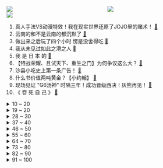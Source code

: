 <div >
	<a style="float:left;width:55%;" href = "https://github.com/anuraghazra/github-readme-stats">
	 <img src = "https://github-readme-stats.vercel.app/api?username=iuuuuuaena&theme=buefy&show_icons=true"/>
	</a>
	<a  style="float:right;width:45%" href = "https://github.com/anuraghazra/github-readme-stats">
	 <img  src="https://github-readme-stats.vercel.app/api/top-langs/?username=anuraghazra&layout=compact"/>
	</a>
	</div>

[![](https://img.shields.io/badge/jxd-@jxdgogogo.xyz-yellowgreen.svg)](https://www.jxdgogogo.xyz)<br>
1. 真人手法VS动漫特效！我在现实世界还原了JOJO里的赌术！ [:link:](//www.bilibili.com/video/BV1bt4y1x7Wk) <br>
2. 云南的和不是云南的都沉默了 [:link:](//www.bilibili.com/video/BV1Tr4y1b7VN) <br>
3. 做出来之后玩了四个小时 愣是没舍得吃 [:link:](//www.bilibili.com/video/BV1ha411J7K4) <br>
4. 我从未见过如此之滑之人 [:link:](//www.bilibili.com/video/BV1hU4y1m7wn) <br>
5. 我 是 日 本 的 [:link:](//www.bilibili.com/video/BV1wY4y1k7nq) <br>
6. 【特战荣耀、且试天下、重生之门】为何争议这么大？ [:link:](//www.bilibili.com/video/BV1CS4y1b7qW) <br>
7. 沙县小吃史上第一条广告！ [:link:](//www.bilibili.com/video/BV16R4y1A7S4) <br>
8. 什么书价值两吨黄金？【小约翰】 [:link:](//www.bilibili.com/video/BV1vY4y147Nk) <br>
9. 现场见证 "G6汤神" 时隔三年！成功晋级西决！灰熊再见！ [:link:](//www.bilibili.com/video/BV1Gv4y1N7e1) <br>
10. 《 卷 死 自 己 》 [:link:](//www.bilibili.com/video/BV1At4y1x7n9) <br>
<details>
<summary>10 ~ 20</summary>

11. 学了十年代码写的《拳皇》 [:link:](//www.bilibili.com/video/BV1ea411J7k9) <br>
12. 你了不起！你ping高！ [:link:](//www.bilibili.com/video/BV1Rv4y1P7NC) <br>
13. 【亮记生物鉴定】网络热传生物鉴定39 [:link:](//www.bilibili.com/video/BV1Av4y1N7bZ) <br>
14. 大爷说这幅最好看，说这是画了两个小年轻在处对象哈哈 [:link:](//www.bilibili.com/video/BV1zB4y1y7Sf) <br>
15. 朋友们，我飘了，敢在B站上传10分钟以上的视频了！ [:link:](//www.bilibili.com/video/BV1aB4y1y7u5) <br>
16. 这玩意要是不简单，把我的头拧掉！！！ [:link:](//www.bilibili.com/video/BV1vT4y1B78b) <br>
17. 我欺骗了所有人 [:link:](//www.bilibili.com/video/BV1GF411L7PR) <br>
18. 【连续洗30天冷水澡】我的身体发生了什么变化? [:link:](//www.bilibili.com/video/BV1F5411R7jb) <br>
19. 就这也配叫解压玩具？出口暗鲨美国儿童的吗？ [:link:](//www.bilibili.com/video/BV1aT4y167Pj) <br>
</details>
<details>
<summary>19 ~ 20</summary>

20. 《明日方舟》危机合约新赛季「渊默行动」宣传PV [:link:](//www.bilibili.com/video/BV1vZ4y1a7Be) <br>
21. 男生和女生的区别 [:link:](//www.bilibili.com/video/BV1CY4y1r78M) <br>
22. 假如我被全网封杀 我还能靠什么挣钱 [:link:](//www.bilibili.com/video/BV1CF41177Js) <br>
23. 【刘谦魔术课】不认识这人，不要说你懂魔术 [:link:](//www.bilibili.com/video/BV1FB4y117Ef) <br>
24. 2022英雄联盟MSI季中饭堂夜 [:link:](//www.bilibili.com/video/BV1HB4y1y7qq) <br>
25. 教父（半自动吉他版） [:link:](//www.bilibili.com/video/BV1D541197Jt) <br>
26. 小女孩：通过这件事你明白了什么？ [:link:](//www.bilibili.com/video/BV1Ha411J726) <br>
27. 人工耳蜗开机！终于！我听到声音了！ [:link:](//www.bilibili.com/video/BV18F41177kC) <br>
28. 用时一个多月成功骑行穿越阿里中线，亚热乡水井房扎营休息一天 [:link:](//www.bilibili.com/video/BV1vZ4y187Zs) <br>
</details>
<details>
<summary>28 ~ 30</summary>

29. 这熟练度，老大学生了 [:link:](//www.bilibili.com/video/BV1PT4y1z7go) <br>
30. 当 代 网 文 现 状 [:link:](//www.bilibili.com/video/BV1ou411z76K) <br>
31. 这已经不是怀不怀孕的问题了 [:link:](//www.bilibili.com/video/BV1FY411w7Zo) <br>
32. 30+连败赏金猎人？我能创造历史吗？ [:link:](//www.bilibili.com/video/BV19t4y1x7sr) <br>
33. 2006年陈晓旭北大演讲，太有远见了 [:link:](//www.bilibili.com/video/BV13a411J7Uc) <br>
34. 华农兄弟：兄弟把母校改成了加工厂，让更多人在家就能就业 [:link:](//www.bilibili.com/video/BV1sS4y187f7) <br>
35. 关于世界第一大小麦生产国的情况说明！ [:link:](//www.bilibili.com/video/BV1PZ4y1h78Q) <br>
36. 【战斗首曝】逆水寒手游开启预约，武侠开放世界与战斗实机画面前瞻 [:link:](//www.bilibili.com/video/BV1zU4y1m75D) <br>
37. 驴皮真的太臭了，洗了一天，做出来的阿胶吃得放心！ [:link:](//www.bilibili.com/video/BV1RR4y1A7kT) <br>
</details>
<details>
<summary>37 ~ 40</summary>

38. 那些怀疑生活故意与我作对的时刻 [:link:](//www.bilibili.com/video/BV1dT4y1B7d6) <br>
39. 当年唐国强老师拍的山东蓝翔的广告原来是这样拍出来的！ [:link:](//www.bilibili.com/video/BV1iY4y147HY) <br>
40. 大家误会我了，不是总吃汉堡的。 [:link:](//www.bilibili.com/video/BV1zR4y1c7XD) <br>
41. 我 吹 唢 呐 的 [:link:](//www.bilibili.com/video/BV1Mv4y1N7WJ) <br>
42. “历史书太小 装不下一个人波澜壮阔的一生   历史书又太大 装下了华夏上下五千年 ” [:link:](//www.bilibili.com/video/BV1oT4y1671T) <br>
43. 上海疫情｜实拍离沪回德国全过程 [:link:](//www.bilibili.com/video/BV1S34y1778M) <br>
44. 俄罗斯黑客组织向英美德等十国政府网站宣战 [:link:](//www.bilibili.com/video/BV1TZ4y1h77U) <br>
45. 《女士的法则》：你可以永远相信国产职场剧的质量 [:link:](//www.bilibili.com/video/BV1PP4y1F7Ha) <br>
46. 为什么我国不强制服兵役 [:link:](//www.bilibili.com/video/BV1J5411978t) <br>
</details>
<details>
<summary>46 ~ 50</summary>

47. 【STN快报第六季31-居家版】听了索尼的建议，我差点变成单亲家庭 [:link:](//www.bilibili.com/video/BV1Tt4y1x7Lh) <br>
48. “请把我埋在，埋在那地理” [:link:](//www.bilibili.com/video/BV1CF41177Tg) <br>
49. 刘畊宏老婆vivi首次带练 《牛仔很忙》｜快乐燃烧卡路里 占领镜头C位， 附生日小故事～ [:link:](//www.bilibili.com/video/BV1j54y1Z7eo) <br>
50. 结婚两年后，家变成了这样…… [:link:](//www.bilibili.com/video/BV1AR4y1P7d3) <br>
51. 新番时光机！十年前的观众都在看什么神片？「2012年4月篇」 [:link:](//www.bilibili.com/video/BV1mR4y1A7Ey) <br>
52. 当FBI看了你的浏览器记录.... [:link:](//www.bilibili.com/video/BV17u41167Kb) <br>
53. 半夜饿了,路边摊简单点一份炒泡面,炫个把子肉! [:link:](//www.bilibili.com/video/BV1za411J7WC) <br>
54. 不要幻想自己是猫了，很危险的 [:link:](//www.bilibili.com/video/BV1k34y1778b) <br>
55. 正 义 老 登 3.0 [:link:](//www.bilibili.com/video/BV1FY411w7EP) <br>
</details>
<details>
<summary>55 ~ 60</summary>

56. 《我奶也可以成为国际超模之BV葆蝶家》 [:link:](//www.bilibili.com/video/BV1r541197CT) <br>
57. Start Dash！！ [:link:](//www.bilibili.com/video/BV1xA4y1f7Q2) <br>
58. 考察学校超市“上流”雪糕 [:link:](//www.bilibili.com/video/BV1xZ4y187Cg) <br>
59. 提高表达能力的方法 [:link:](//www.bilibili.com/video/BV1jY411w73J) <br>
60. 爸爸我们真的是吃这个的吗 [:link:](//www.bilibili.com/video/BV1ha411J7aK) <br>
61. 有的猫生来就注定是主角 [:link:](//www.bilibili.com/video/BV1AT4y1z7sk) <br>
62. 带大家分辨小羊 [:link:](//www.bilibili.com/video/BV1CT4y1B7cN) <br>
63. 【原神手书】魈 - 游生梦死 [:link:](//www.bilibili.com/video/BV1y3411N7r3) <br>
64. 刚和总统握完手就被反对党罚到破产，美国梦如何成为美国人的噩梦 [:link:](//www.bilibili.com/video/BV11B4y1y7wR) <br>
</details>
<details>
<summary>64 ~ 70</summary>

65. 1块钱就能做好的蔬菜拌面，没钱也可以好好吃饭！ [:link:](//www.bilibili.com/video/BV1fv4y1P7MP) <br>
66. “当年这部电影影响力有多大，多少人看完都泪崩了！” [:link:](//www.bilibili.com/video/BV1RA4y1S7i9) <br>
67. 澳洲保安吐槽：为啥你们中国人吃啥都那么年轻！而我要靠健身！ [:link:](//www.bilibili.com/video/BV1At4y1x7M1) <br>
68. 周瑜的老婆叫什么? [:link:](//www.bilibili.com/video/BV1tY411A7kL) <br>
69. 【散人】千王之王！从零开始的老千生涯 [:link:](//www.bilibili.com/video/BV1Yv4y1N71n) <br>
70. 当你最讨厌的朋友比你先买了车！！！ [:link:](//www.bilibili.com/video/BV1NT4y1r7hS) <br>
71. 上海up终于出门啦！！ [:link:](//www.bilibili.com/video/BV1B34y1h7EV) <br>
72. 我唱《爱情转移》她唱《富士山下》各唱各的？耳机听有惊喜 [:link:](//www.bilibili.com/video/BV1u54y1Z7Wg) <br>
73. 我家猫居然给我赚了套房？ [:link:](//www.bilibili.com/video/BV1m3411A7YJ) <br>
</details>
<details>
<summary>73 ~ 80</summary>

74. 好耶不用上班咯！！！！！！ [:link:](//www.bilibili.com/video/BV1cv4y1N7vP) <br>
75. 今 天 我 当 男 妈 妈 了 [:link:](//www.bilibili.com/video/BV1HB4y1y7aq) <br>
76. 旅游途中我想玩，但女友只顾吃吃吃，结果… [:link:](//www.bilibili.com/video/BV1AA4y1D7NY) <br>
77. 关于我用MC做作业，被全班公开，还被老师分享到了朋友圈这件事 [:link:](//www.bilibili.com/video/BV19Y411c7p9) <br>
78. 【星罗说书】《遮天》原著小说全本解读！635万字一口气看完！ [:link:](//www.bilibili.com/video/BV1sv4y1N7KM) <br>
79. 火辣湘菜爽翻德国家人！一人一口生剁椒嘴巴喷火灵魂上天！ [:link:](//www.bilibili.com/video/BV1wY4y1k7br) <br>
80. “毕竟你也不想再被送回到二次元吧” [:link:](//www.bilibili.com/video/BV14Y4y1z7Ze) <br>
81. 气死！世界钻石骂河南，河南钻石真气人！干翻西方巨头【中国小镇19】 [:link:](//www.bilibili.com/video/BV19Y4y1r7ht) <br>
82. 哪一步出错了 [:link:](//www.bilibili.com/video/BV1eU4y1m7Af) <br>
</details>
<details>
<summary>82 ~ 90</summary>

83. 一场因小猫打喷嚏引发的合拍接龙…… [:link:](//www.bilibili.com/video/BV1MA4y1f74N) <br>
84. 【原神】 长 草 人 .exe [:link:](//www.bilibili.com/video/BV1hv4y1N7Kb) <br>
85. 不想死在山里 我要活着回家！ [:link:](//www.bilibili.com/video/BV1oa411J7zQ) <br>
86. 【明日方舟】“愚人号”SN-S1~5平民全关卡低配攻略！(含AB)阵容平民+低练度+语音详解的愉悦攻略！（已完结）《明日方舟》|魔法Zc目录 [:link:](//www.bilibili.com/video/BV1JF411773K) <br>
87. 沉浸体验20岁死了两个丈夫的生活 [:link:](//www.bilibili.com/video/BV1p541197HW) <br>
88. ⚡️外 婆 的 Q 币 湾⚡️ [:link:](//www.bilibili.com/video/BV1Fr4y1b7pC) <br>
89. 小时候和长大后的区别 [:link:](//www.bilibili.com/video/BV1GZ4y187Dg) <br>
90. 白羽鸡被称为“速成鸡”，污名化的背后目的何在？ [:link:](//www.bilibili.com/video/BV1iR4y1c7Zg) <br>
91. 重庆街头“小火锅”，深夜肉食炸弹，一锅能干3碗饭… [:link:](//www.bilibili.com/video/BV1tB4y1y7VX) <br>
</details>
<details>
<summary>91 ~ 100</summary>

92. 老牌小吃  厨子探店¥98 [:link:](//www.bilibili.com/video/BV13a411J781) <br>
93. 【阿斗】岛国王炸惊悚剧，每集一个死亡游戏！真人版密室大逃杀《弥留之国的爱丽丝》P1 [:link:](//www.bilibili.com/video/BV1zR4y1A711) <br>
94. 今天遇到一个在网吧居住的日本女孩，很可怜，给了她半根火腿肠，希望她早日找到工作 [:link:](//www.bilibili.com/video/BV1rS4y1b73H) <br>
95. 500万粉，我却失业了 [:link:](//www.bilibili.com/video/BV1tF41177TX) <br>
96. 当初就是靠这一碗拿下我老公的 [:link:](//www.bilibili.com/video/BV14U4y1m71K) <br>
97. 湖南菜征服英国公婆！公公为了它放弃了最爱的大虾？？ [:link:](//www.bilibili.com/video/BV1fY4y1r7em) <br>
98. 如果我造出7纳米的光刻机，能上清华北大嘛？ [:link:](//www.bilibili.com/video/BV1f54y1o7zW) <br>
99. 【熟/剪】400多岁的年轻小伙来Bilibili啦！【Vox Akuma/NIJISANJI EN】 [:link:](//www.bilibili.com/video/BV1gF411L7zS) <br>
100. 1000个辣妹露天蹦迪！没有大妈还能叫广场舞吗？ [:link:](//www.bilibili.com/video/BV1t3411A7gW) <br>
</details>
